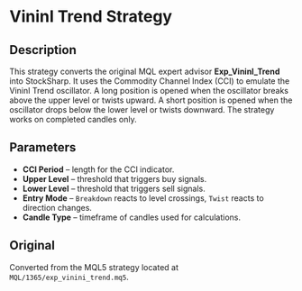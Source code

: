 # VininI Trend Strategy

## Description
This strategy converts the original MQL expert advisor **Exp_VininI_Trend** into StockSharp. It uses the Commodity Channel Index (CCI) to emulate the VininI Trend oscillator. A long position is opened when the oscillator breaks above the upper level or twists upward. A short position is opened when the oscillator drops below the lower level or twists downward. The strategy works on completed candles only.

## Parameters
- **CCI Period** – length for the CCI indicator.
- **Upper Level** – threshold that triggers buy signals.
- **Lower Level** – threshold that triggers sell signals.
- **Entry Mode** – `Breakdown` reacts to level crossings, `Twist` reacts to direction changes.
- **Candle Type** – timeframe of candles used for calculations.

## Original
Converted from the MQL5 strategy located at `MQL/1365/exp_vinini_trend.mq5`.
